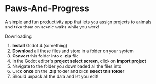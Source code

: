 # Paws-And-Progress

A simple and fun productivity app that lets you assign projects to animals and take them on scenic walks while you work!

Downloading:
1. __Install__ Godot 4.(something)
2. __Download__ all these files and store in a folder on your system
3. __Convert__ this folder into a __.zip__ file
4. In the Godot editor's __project select screen__, click on __import project__
5. Navigate to the folder you downloaded all the files into
6. Click __once__ on the __.zip__ folder and click __select this folder__
7. Should unpack all the data and let you edit!
